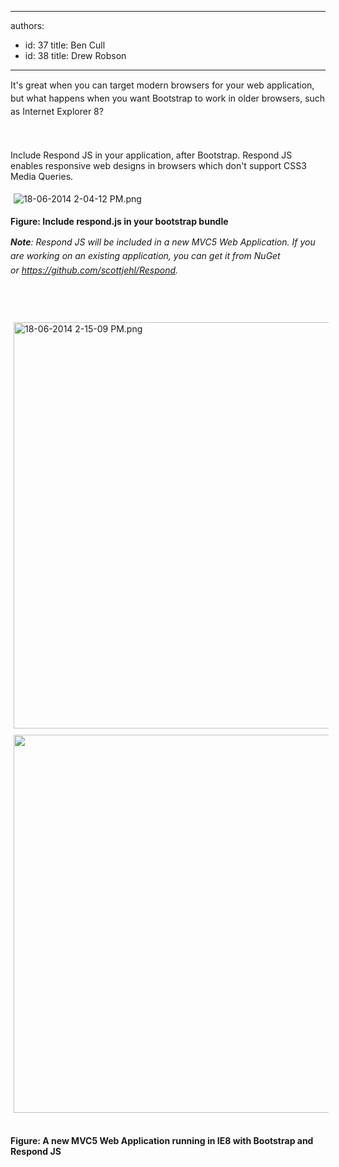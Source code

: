 

---
authors:
  - id: 37
    title: Ben Cull
  - id: 38
    title: Drew Robson
---




<span class='intro'> <p><span style="line-height&#58;20.799999237060547px;">It's great when you can target modern browsers for your web application, but what happens when you want Bootstrap to work in older browsers, such as Internet Explorer 8?</span></p> </span>

​<span style="line-height&#58;1.6;">&#160;</span><p>Include Respond JS in your application, after Bootstrap. Respond JS enables responsive web designs in browsers which don't support CSS3 Media Queries.</p><p><img src="/WebSites/RulesToBetterUIBootstrap/PublishingImages/Pages/Do-you-use-Respond-JS-to-target-IE8-with-Bootstrap/18-06-2014%202-04-12%20PM.png" alt="18-06-2014 2-04-12 PM.png" style="margin&#58;5px;" /><br></p><p><strong>Figure&#58; Include respond.js in your bootstrap bundle</strong></p><p><strong></strong><strong style="line-height&#58;1.6;"><em>Note</em></strong><em style="line-height&#58;1.6;">&#58; Respond JS will be included in a new MVC5 Web Application. If you are working on an existing application, you can get it from NuGet or&#160;<a href="https&#58;//github.com/scottjehl/Respond">https&#58;//github.com/scottjehl/Respond​</a>.</em></p><p><em style="line-height&#58;1.6;"><br></em></p><p>​<img src="/WebSites/RulesToBetterUIBootstrap/PublishingImages/Pages/Do-you-use-Respond-JS-to-target-IE8-with-Bootstrap/18-06-2014%202-15-09%20PM.png" alt="18-06-2014 2-15-09 PM.png" style="margin&#58;5px;width&#58;650px;" /><img src="file&#58;///C&#58;/Users/DREWRO~1/AppData/Local/Temp/msohtmlclip1/01/clip_image003.jpg" alt="" style="line-height&#58;20px;width&#58;605px;margin&#58;5px;" />&#160;</p><p><strong>Figure&#58; A new MVC5 Web Application running in IE8 with Bootstrap and Respond JS​</strong></p>


